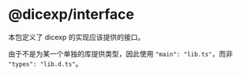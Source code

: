 # @dicexp/interface

本包定义了 dicexp 的实现应该提供的接口。

由于不是为某一个单独的库提供类型，因此使用 `"main": "lib.ts"`，而非
`"types": "lib.d.ts"`。
